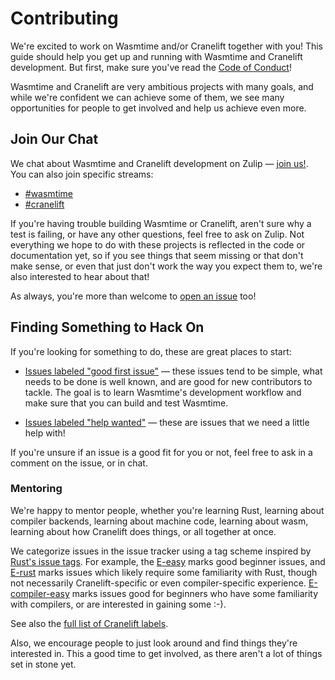 # Contributing

We're excited to work on Wasmtime and/or Cranelift together with you! This guide
should help you get up and running with Wasmtime and Cranelift development. But
first, make sure you've read the [Code of Conduct](./contributing-coc.html)!

Wasmtime and Cranelift are very ambitious projects with many goals, and while
we're confident we can achieve some of them, we see many opportunities for
people to get involved and help us achieve even more.

## Join Our Chat

We chat about Wasmtime and Cranelift development on Zulip &mdash; [join
us!](https://bytecodealliance.zulipchat.com/). You can also join specific
streams:

* [#wasmtime](https://bytecodealliance.zulipchat.com/#narrow/stream/217126-wasmtime)
* [#cranelift](https://bytecodealliance.zulipchat.com/#narrow/stream/217117-cranelift)

If you're having trouble building Wasmtime or Cranelift, aren't sure why a test
is failing, or have any other questions, feel free to ask on Zulip. Not
everything we hope to do with these projects is reflected in the code or
documentation yet, so if you see things that seem missing or that don't make
sense, or even that just don't work the way you expect them to, we're also
interested to hear about that!

As always, you're more than welcome to [open an
issue](https://github.com/bytecodealliance/wasmtime/issues/new) too!

## Finding Something to Hack On

If you're looking for something to do, these are great places to start:

* [Issues labeled "good first
  issue"](https://github.com/bytecodealliance/wasmtime/labels/good%20first%20issue)
  &mdash; these issues tend to be simple, what needs to be done is well known,
  and are good for new contributors to tackle. The goal is to learn Wasmtime's
  development workflow and make sure that you can build and test Wasmtime.

* [Issues labeled "help
  wanted"](https://github.com/bytecodealliance/wasmtime/labels/help%20wanted)
  &mdash; these are issues that we need a little help with!

If you're unsure if an issue is a good fit for you or not, feel free to ask in a
comment on the issue, or in chat.

### Mentoring

We're happy to mentor people, whether you're learning Rust, learning about
compiler backends, learning about machine code, learning about wasm, learning
about how Cranelift does things, or all together at once.

We categorize issues in the issue tracker using a tag scheme inspired by
[Rust's issue tags]. For example, the [E-easy] marks good beginner issues,
and [E-rust] marks issues which likely require some familiarity with Rust,
though not necessarily Cranelift-specific or even compiler-specific
experience. [E-compiler-easy] marks issues good for beginners who have
some familiarity with compilers, or are interested in gaining some :-).

See also the [full list of Cranelift labels].

Also, we encourage people to just look around and find things they're
interested in. This a good time to get involved, as there aren't a lot of
things set in stone yet.

[Rust's issue tags]: https://github.com/rust-lang/rust/blob/master/CONTRIBUTING.md#issue-triage
[E-easy]: https://github.com/bytecodealliance/wasmtime/labels/cranelift%3AE-easy
[E-rust]: https://github.com/bytecodealliance/wasmtime/labels/cranelift%3AE-rust
[E-compiler-easy]: https://github.com/bytecodealliance/wasmtime/labels/cranelift%3AE-compiler-easy
[full list of Cranelift labels]: https://github.com/bytecodealliance/wasmtime/labels?q=cranelift
